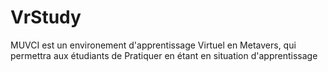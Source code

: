 # VrStudy
MUVCI est un environement d'apprentissage Virtuel en Metavers, qui permettra aux étudiants de Pratiquer en étant en situation d'apprentissage 
